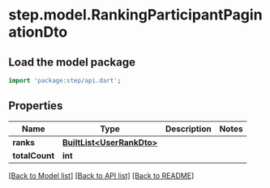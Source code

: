 # step.model.RankingParticipantPaginationDto

## Load the model package
```dart
import 'package:step/api.dart';
```

## Properties
Name | Type | Description | Notes
------------ | ------------- | ------------- | -------------
**ranks** | [**BuiltList&lt;UserRankDto&gt;**](UserRankDto.md) |  | 
**totalCount** | **int** |  | 

[[Back to Model list]](../README.md#documentation-for-models) [[Back to API list]](../README.md#documentation-for-api-endpoints) [[Back to README]](../README.md)


